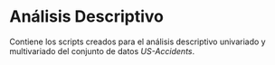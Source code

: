 # Análisis Descriptivo

Contiene los scripts creados para el análisis descriptivo univariado y multivariado del conjunto de datos *US-Accidents*.
